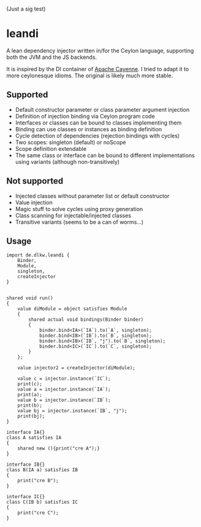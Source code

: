 (Just a sig test)

# leandi
A lean dependency injector written in/for the Ceylon language, supporting both the JVM and the JS backends.

It is inspired by the DI container of [Apache Cayenne](http://cayenne.apache.org/docs/4.0/cayenne-guide/customizing-cayenne-runtime.html#depdendency-injection-container). I tried to adapt it to more ceylonesque idioms. The original is likely much more
stable.

## Supported
* Default constructor parameter or class parameter argument injection
* Definition of injection binding via Ceylon program code
* Interfaces or classes can be bound to classes implementing them
* Binding can use classes or instances as binding definition
* Cycle detection of dependencies (rejection bindings with cycles)
* Two scopes: singleton (default) or noScope
* Scope definition extendable
* The same class or interface can be bound to different implementations using variants (although non-transitively)


## Not supported
* Injected classes without parameter list or default constructor
* Value injection
* Magic stuff to solve cycles using proxy generation
* Class scanning for injectable/injected classes
* Transitive variants (seems to be a can of worms...)

## Usage

```ceylon
import de.dlkw.leandi {
    Binder,
    Module,
    singleton,
    createInjector
}


shared void run()
{
    value diModule = object satisfies Module
    {
        shared actual void bindings(Binder binder)
        {
            binder.bind<IA>(`IA`).to(`A`, singleton);
            binder.bind<IB>(`IB`).to(`B`, singleton);
            binder.bind<IB>(`IB`, "j").to(`B`, singleton);
            binder.bind<IC>(`IC`).to(`C`, singleton);
        }
    };

    value injector2 = createInjector(diModule);

    value c = injector.instance(`IC`);
    print(c);
    value a = injector.instance(`IA`);
    print(a);
    value b = injector.instance(`IB`);
    print(b);
    value bj = injector.instance(`IB`, "j");
    print(bj);
}

interface IA{}
class A satisfies IA
{
    shared new (){print("cre A");}
}

interface IB{}
class B(IA a) satisfies IB
{
    print("cre B");
}

interface IC{}
class C(IB b) satisfies IC
{
    print("cre C");
}
```
